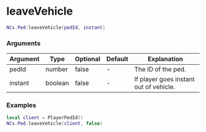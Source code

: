 # leaveVehicle

```lua
NCs.Ped:leaveVehicle(pedId, instant)
```

### Arguments
| Argument | Type    | Optional   | Default | Explanation                            |
|----------|---------|------------|---------|----------------------------------------|
| pedId    | number  | false      | -       | The ID of the ped.                     |
| instant  | boolean | false      | -       | If player goes instant out of vehicle. |

### Examples
```lua
local client = PlayerPedId()
NCs.Ped.leaveVehicle(client, false)
```